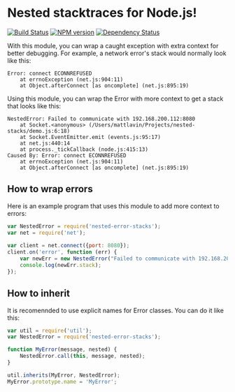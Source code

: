 Nested stacktraces for Node.js!
===============================

[![Build Status](https://travis-ci.org/mdlavin/nested-error-stacks.svg)](https://travis-ci.org/mdlavin/nested-error-stacks)
[![NPM version](https://badge.fury.io/js/nested-error-stacks.svg)](http://badge.fury.io/js/nested-error-stacks)
[![Dependency Status](https://david-dm.org/mdlavin/nested-error-stacks.svg)](https://david-dm.org/mdlavin/nested-error-stacks)

With this module, you can wrap a caught exception with extra context
for better debugging.  For example, a network error's stack would normally look
like this:

    Error: connect ECONNREFUSED
        at errnoException (net.js:904:11)
        at Object.afterConnect [as oncomplete] (net.js:895:19)

Using this module, you can wrap the Error with more context to get a stack
that looks like this:

    NestedError: Failed to communicate with 192.168.200.112:8080
        at Socket.<anonymous> (/Users/mattlavin/Projects/nested-stacks/demo.js:6:18)
        at Socket.EventEmitter.emit (events.js:95:17)
        at net.js:440:14
        at process._tickCallback (node.js:415:13)
    Caused By: Error: connect ECONNREFUSED
        at errnoException (net.js:904:11)
        at Object.afterConnect [as oncomplete] (net.js:895:19)

How to wrap errors
------------------

Here is an example program that uses this module to add more context to errors:

```js
var NestedError = require('nested-error-stacks');
var net = require('net');
    
var client = net.connect({port: 8080});
client.on('error', function (err) {
    var newErr = new NestedError("Failed to communicate with 192.168.200.112:8080", err);
    console.log(newErr.stack);
});
```

How to inherit
--------------

It is recomennded to use explicit names for Error classes. You can do it
like this:

```js
var util = require('util');
var NestedError = require('nested-error-stacks');

function MyError(message, nested) {
    NestedError.call(this, message, nested);
}

util.inherits(MyError, NestedError);
MyError.prototype.name = 'MyError';
```
